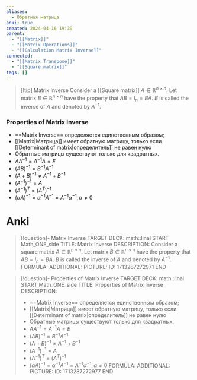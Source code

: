 ```yaml
---
aliases:
  - Обратная матрица
anki: true
created: 2024-04-16 19:39
parent:
  - "[[Matrix]]"
  - "[[Matrix Operations]]"
  - "[[Calculation Matrix Inverse]]"
connected:
  - "[[Matrix Transpose]]"
  - "[[Square matrix]]"
tags: []
---
```


> [!tip] Matrix Inverse
Consider a [[Square matrix]] $A \in \mathbb{R}^{n \times n}$. Let matrix $B \in \mathbb{R}^{n \times n}$ have the property that $AB = I_n = BA$. $B$ is called the inverse of $A$ and denoted by $A^{-1}$.


### Properties of Matrix Inverse
- ==Matrix Inverse== определяется единственным образом;
- [[Matrix|Матрица]] имеет обратную матрицу, только если [[Determinant of matrix|определитель]] не равен нулю
- Обратные матрицы существуют только для квадратных.
- $AA^{−1}=A^{−1}A=E$  
- $(AB)^{−1}=B^{−1}A^{−1}$
-  $(A + B)^{−1} \neq A^{−1} + B^{−1}$
- $(A^{−1})^{−1}=A$ 
- $(A^{−1})^T=(A^T)^{−1}$
- $(αA)^{−1}=α^{−1}A^{−1}=A^{−1}α^{−1},α\ne 0$ 

# Anki
> [!question]- Matrix Inverse
TARGET DECK: math::linal 
START
Math_ONE_side
TITLE: Matrix Inverse
DESCRIPTION: Consider a square matrix $A \in \mathbb{R}^{n \times n}$. Let matrix $B \in \mathbb{R}^{n \times n}$ have the property that $AB = I_n = BA$. $B$ is called the inverse of $A$ and denoted by $A^{-1}$.
FORMULA: 
ADDITIONAL:
PICTURE:
ID: 1713287272971
END

> [!question]- Properties of Matrix Inverse
TARGET DECK: math::linal 
START
Math_ONE_side
TITLE: Properties of Matrix Inverse
DESCRIPTION: 
> - ==Matrix Inverse== определяется единственным образом;
> - [[Matrix|Матрица]] имеет обратную матрицу, только если [[Determinant of matrix|определитель]] не равен нулю
> - Обратные матрицы существуют только для квадратных.
> - $AA^{−1}=A^{−1}A=E$  
> - $(AB)^{−1}=B^{−1}A^{−1}$
> -  $(A + B)^{−1} \neq A^{−1} + B^{−1}$
> - $(A^{−1})^{−1}=A$ 
> - $(A^{−1})^T=(A^T)^{−1}$
> - $(αA)^{−1}=α^{−1}A^{−1}=A^{−1}α^{−1},α\ne 0$ 
FORMULA: 
ADDITIONAL:
PICTURE:
ID: 1713287272977
END



